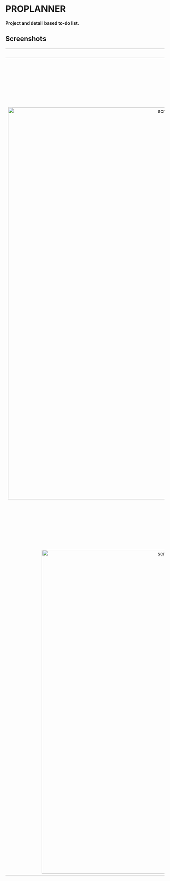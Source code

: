 # PROPLANNER

#### Project and detail based to-do list.

## Screenshots

| Before | After |
| :-: | :-: |
|<img width="1240" alt="screen shot 2016-11-29 at 1 05 18 am" src="https://cloud.githubusercontent.com/assets/17089983/20769378/e08493be-b6fe-11e6-8ceb-122da08b6af2.png">|<img width="1548" alt="screen shot 2016-12-08 at 2 17 53 pm" src="https://cloud.githubusercontent.com/assets/17089983/21028183/390d6aa8-bd51-11e6-8dfd-109397852dab.png">|
|<img width="1025" alt="screen shot 2016-12-08 at 2 42 12 pm" src="https://cloud.githubusercontent.com/assets/17089983/21028992/e20ad886-bd54-11e6-8d6b-ac718b192d3a.png">|<img width="1015" alt="screen shot 2016-12-08 at 2 48 51 pm" src="https://cloud.githubusercontent.com/assets/17089983/21029166/abdccf7a-bd55-11e6-89b7-d9604bd4d594.png">|
